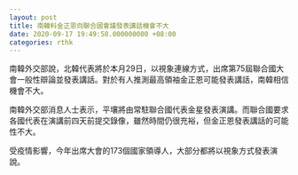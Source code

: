 ```yaml
---
layout: post
title: 南韓料金正恩向聯合國會議發表講話機會不大
date: 2020-09-17 19:49:58.000000000 +08:00
categories: rthk
---
```


南韓外交部說，北韓代表將於本月29日，以視象連線方式，出席第75屆聯合國大會一般性辯論並發表講話。對於有人推測最高領袖金正恩可能發表講話，南韓相信機會不大。

南韓外交部消息人士表示，平壤將由常駐聯合國代表金星發表演講。而聯合國要求各國代表在演講前四天前提交錄像，雖然時間仍很充裕，但金正恩發表講話的可能性不大。

受疫情影響，今年出席大會的173個國家領導人，大部分都將以視象方式發表演說。
